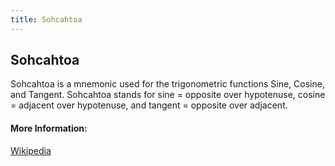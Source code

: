 ```yaml
---
title: Sohcahtoa
---
```

## Sohcahtoa

Sohcahtoa is a mnemonic used for the trigonometric functions Sine, Cosine, and Tangent. Sohcahtoa stands for sine = opposite over hypotenuse, cosine = adjacent over hypotenuse, and tangent = opposite over adjacent. 

#### More Information:
[Wikipedia](https://en.wikipedia.org/wiki/Trigonometric_functions)
